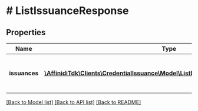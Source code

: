 # # ListIssuanceResponse

## Properties

| Name          | Type                                                                                                                            | Description                               | Notes |
| ------------- | ------------------------------------------------------------------------------------------------------------------------------- | ----------------------------------------- | ----- |
| **issuances** | [**\AffinidiTdk\Clients\CredentialIssuance\Model\ListIssuanceResponseIssuancesInner[]**](ListIssuanceResponseIssuancesInner.md) | The list of all issuances for the Project |

[[Back to Model list]](../../README.md#models) [[Back to API list]](../../README.md#endpoints) [[Back to README]](../../README.md)
